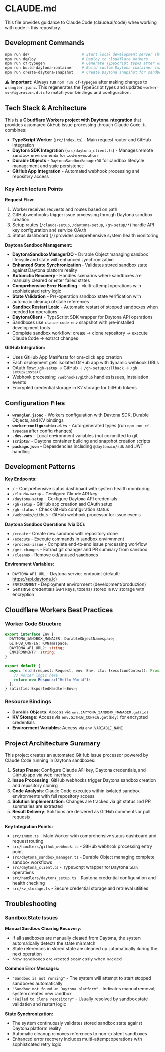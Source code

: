 # CLAUDE.md

This file provides guidance to Claude Code (claude.ai/code) when working with code in this repository.

## Development Commands

```bash
npm run dev                        # Start local development server (http://localhost:8787)
npm run deploy                     # Deploy to Cloudflare Workers
npm run cf-typegen                 # Generate TypeScript types after wrangler config changes
npm run build-daytona-container    # Build custom Daytona container image
npm run create-daytona-snapshot    # Create Daytona snapshot for sandboxes
```

**⚠️ Important:** Always run `npm run cf-typegen` after making changes to `wrangler.jsonc`. This regenerates the TypeScript types and updates `worker-configuration.d.ts` to match your bindings and configuration.

## Tech Stack & Architecture

This is a **Cloudflare Workers project with Daytona integration** that provides automated GitHub issue processing through Claude Code. It combines:
- **TypeScript Worker** (`src/index.ts`) - Main request router and GitHub integration
- **Daytona SDK Integration** (`src/daytona_client.ts`) - Manages remote sandbox environments for code execution
- **Durable Objects** - `DaytonaSandboxManagerDO` for sandbox lifecycle management and state persistence
- **GitHub App Integration** - Automated webhook processing and repository access

### Key Architecture Points

**Request Flow:**
1. Worker receives requests and routes based on path
2. GitHub webhooks trigger issue processing through Daytona sandbox creation
3. Setup routes (`/claude-setup`, `/daytona-setup`, `/gh-setup/*`) handle API key configuration and service OAuth
4. Status dashboard (`/`) provides comprehensive system health monitoring

**Daytona Sandbox Management:**
- **DaytonaSandboxManagerDO** - Durable Object managing sandbox lifecycle and state with enhanced synchronization
- **Enhanced State Synchronization** - Validates stored sandbox state against Daytona platform reality
- **Automatic Recovery** - Handles scenarios where sandboxes are manually cleared or enter failed states
- **Comprehensive Error Handling** - Multi-attempt operations with sophisticated retry logic
- **State Validation** - Pre-operation sandbox state verification with automatic cleanup of stale references
- **Sandbox Restart Logic** - Automatic restart of stopped sandboxes when needed for operations
- **DaytonaClient** - TypeScript SDK wrapper for Daytona API operations
- Sandboxes use `claude-code-env` snapshot with pre-installed development tools
- Complete sandbox workflow: create → clone repository → execute Claude Code → extract changes

**GitHub Integration:**
- Uses GitHub App Manifests for one-click app creation
- Each deployment gets isolated GitHub app with dynamic webhook URLs
- OAuth flow: `/gh-setup` → GitHub → `/gh-setup/callback` → `/gh-setup/install`
- Webhook processing: `/webhooks/github` handles issues, installation events
- Encrypted credential storage in KV storage for GitHub tokens

## Configuration Files

- **`wrangler.jsonc`** - Workers configuration with Daytona SDK, Durable Objects, and KV bindings
- **`worker-configuration.d.ts`** - Auto-generated types (run `npm run cf-typegen` after config changes)
- **`.dev.vars`** - Local environment variables (not committed to git)
- **`scripts/`** - Daytona container building and snapshot creation scripts
- **`package.json`** - Dependencies including `@daytonaio/sdk` and JWT handling


## Development Patterns

**Key Endpoints:**
- `/` - Comprehensive status dashboard with system health monitoring
- `/claude-setup` - Configure Claude API key
- `/daytona-setup` - Configure Daytona API credentials
- `/gh-setup` - GitHub app creation and OAuth setup
- `/gh-status` - Check GitHub configuration status
- `/webhooks/github` - GitHub webhook processor for issue events

**Daytona Sandbox Operations (via DO):**
- `/create` - Create new sandbox with repository clone
- `/execute` - Execute commands in sandbox environment
- `/process-issue` - Complete end-to-end issue processing workflow
- `/get-changes` - Extract git changes and PR summary from sandbox
- `/cleanup` - Remove old/unused sandboxes

**Environment Variables:**
- `DAYTONA_API_URL` - Daytona service endpoint (default: https://api.daytona.io)
- `ENVIRONMENT` - Deployment environment (development/production)
- Sensitive credentials (API keys, tokens) stored in KV storage with encryption

## Cloudflare Workers Best Practices

### Worker Code Structure
```typescript
export interface Env {
  DAYTONA_SANDBOX_MANAGER: DurableObjectNamespace;
  GITHUB_CONFIG: KVNamespace;
  DAYTONA_API_URL?: string;
  ENVIRONMENT?: string;
}

export default {
  async fetch(request: Request, env: Env, ctx: ExecutionContext): Promise<Response> {
    // Worker logic here
    return new Response("Hello World");
  },
} satisfies ExportedHandler<Env>;
```

### Resource Bindings
- **Durable Objects**: Access via `env.DAYTONA_SANDBOX_MANAGER.get(id)` 
- **KV Storage**: Access via `env.GITHUB_CONFIG.get(key)` for encrypted credentials
- **Environment Variables**: Access via `env.VARIABLE_NAME`


## Project Architecture Summary

This project creates an automated GitHub issue processor powered by Claude Code running in Daytona sandboxes:

1. **Setup Phase**: Configure Claude API key, Daytona credentials, and GitHub app via web interface
2. **Issue Processing**: GitHub webhooks trigger Daytona sandbox creation and repository cloning  
3. **Code Analysis**: Claude Code executes within isolated sandbox environments with full repository access
4. **Solution Implementation**: Changes are tracked via git status and PR summaries are extracted
5. **Result Delivery**: Solutions are delivered as GitHub comments or pull requests

**Key Integration Points:**
- `src/index.ts` - Main Worker with comprehensive status dashboard and request routing
- `src/handlers/github_webhook.ts` - GitHub webhook processing entry point  
- `src/daytona_sandbox_manager.ts` - Durable Object managing complete sandbox workflows
- `src/daytona_client.ts` - TypeScript wrapper for Daytona SDK operations
- `src/handlers/daytona_setup.ts` - Daytona credential configuration and health checking
- `src/kv_storage.ts` - Secure credential storage and retrieval utilities

## Troubleshooting

### Sandbox State Issues

**Manual Sandbox Clearing Recovery:**
- If all sandboxes are manually cleared from Daytona, the system automatically detects the state mismatch
- Stale references in stored state are cleaned up automatically during the next operation
- New sandboxes are created seamlessly when needed

**Common Error Messages:**
- `"Sandbox is not running"` - The system will attempt to start stopped sandboxes automatically
- `"Sandbox not found on Daytona platform"` - Indicates manual removal; system creates new sandbox
- `"Failed to clone repository"` - Usually resolved by sandbox state validation and restart logic

**State Synchronization:**
- The system continuously validates stored sandbox state against Daytona platform reality
- Automatic cleanup removes references to non-existent sandboxes
- Enhanced error recovery includes multi-attempt operations with sophisticated retry logic